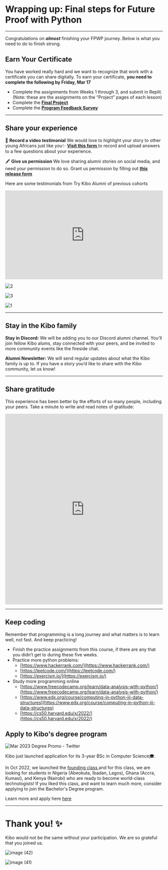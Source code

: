 # Wrapping up: Final steps for Future Proof with Python

---

Congratulations on **_almost_** finishing your FPWP journey. Below is what you need to do to finish strong.

## Earn Your Certificate

You have worked really hard and we want to recognize that work with a certificate you can share digitally. To earn your certificate, **you need to complete the following by Friday, Mar 17**

<!-- TODO update date -->

- Complete the assignments from Weeks 1 through 3, and submit in Replit. (Note: these are the assignments on the “Project” pages of each lesson)
- Complete the **[Final Project](./final-project-instructions.md)**
- Complete the <a href="https://forms.gle/PboqmgCxRCjBvc5L9" target="_blank">**Program Feedback Survey**</a>

---

## Share your experience

<aside>

🎥 **Record a video testimonial**
We would love to highlight your story to other young Africans just like you✨ <a href="https://forms.gle/M4TSBpL6F2kM3Xrh7" target = "_blank">**Visit this form** </a> to record and upload answers to a few questions about your experience.

</aside>

<aside>

🖋️ **Give us permission**
We love sharing alumni stories on social media, and need your permission to do so. Grant us permission by filling out **[this release form](https://kibo-school.typeform.com/release-form)**

</aside>

Here are some testimonials from Try Kibo Alumni of previous cohorts

<div style="position: relative; padding-bottom: 56.25%; height: 0;"><iframe src="https://www.youtube.com/embed/bUwyrTy2VLY" title="YouTube video player" frameborder="0" allow="accelerometer; autoplay; clipboard-write; encrypted-media; gyroscope; picture-in-picture" allowfullscreen style="position: absolute; top: 0; left: 0; width: 100%; height: 100%;"></iframe></div>

![2](https://user-images.githubusercontent.com/88333571/224412603-a3493d01-3008-44c4-97e9-1d34983dbe21.png)

![3](https://user-images.githubusercontent.com/88333571/224412675-4631ca6a-f8fe-410b-9b79-621cd3df39ed.png)

![1](https://user-images.githubusercontent.com/88333571/224412722-a4fb6260-ed9d-48db-b245-830300715f4c.png)


---

## Stay in the Kibo family

**Stay in Discord:** We will be adding you to our Discord alumni channel. You'll join fellow Kibo alums, stay connected with your peers, and be invited to more community events like the fireside chat.

**Alumni Newsletter:** We will send regular updates about what the Kibo family is up to. If you have a story you’d like to share with the Kibo community, let us know!

---

## Share gratitude

This experience has been better by the efforts of so many people, including your peers. Take a minute to write and read notes of gratitude:

<div style="border:1px solid rgba(0,0,0,0.1);border-radius:2px;box-sizing:border-box;overflow:hidden;position:relative;width:100%;background:#F4F4F4"><iframe src="https://padlet.com/curriculumpad/try-kibo-feb-2023-gratitude-board-oxd9ef5vzjaommyo" frameborder="0" allow="camera;microphone;geolocation" style="width:100%;height:608px;display:block;padding:0;margin:0"></iframe></div>

---

## Keep coding

Remember that programming is a long journey and what matters is to learn well, not fast. And keep practicing!

- Finish the practice assignments from this course, if there are any that you didn’t get to during these five weeks.
- Practice more python problems:
  - [https://www.hackerrank.com/](https://www.hackerrank.com/)
  - [https://leetcode.com/](https://leetcode.com/)
  - [https://exercism.io/](https://exercism.io/)
- Study more programming online
  - [https://www.freecodecamp.org/learn/data-analysis-with-python/](https://www.freecodecamp.org/learn/data-analysis-with-python/)
  - [https://www.edx.org/course/computing-in-python-iii-data-structures](https://www.edx.org/course/computing-in-python-iii-data-structures)
  - [https://cs50.harvard.edu/x/2022/](https://cs50.harvard.edu/x/2022/)

## Apply to Kibo's degree program

![Mar 2023 Degree Promo - Twitter](https://user-images.githubusercontent.com/88333571/224414215-d6a4fd68-3111-4409-a4f1-866051fe5ac2.png)

Kibo just launched application for its 3-year BSc in Computer Science🎓. 

In Oct 2022, we launched the <a href="https://www.linkedin.com/feed/update/urn:li:activity:6982627519971643392" target = "_blank">founding class </a> and for this class, we are looking for students in Nigeria (Abeokuta, Ibadan, Lagos), Ghana (Accra, Kumasi), and Kenya (Nairobi) who are ready to become world-class technologists! If you liked this class, and want to learn much more, consider applying to join the Bachelor's Degree program.

Learn more and apply here <a href="https://kibo.school/degree/" target="_blank">here </a>

---

# **Thank you! ✨**

Kibo would not be the same without your participation. We are so grateful that you joined us.

![image (42)](https://user-images.githubusercontent.com/88333571/224414567-c84e3b7f-8952-48ae-9ee6-0c4558c7e955.png)

![image (41)](https://user-images.githubusercontent.com/88333571/224414578-c37c55f3-3239-4b53-a668-160547b4ae44.png)

